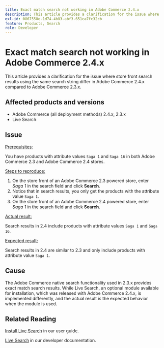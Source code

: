 ```yaml
---
title: Exact match search not working in Adobe Commerce 2.4.x
description: This article provides a clarification for the issue where store front search results using the same search string differ in Adobe Commerce 2.4.x compared to Adobe Commerce 2.3.x.
exl-id: 0867558e-1d74-4b83-abf3-651ca7fc32cb
feature: Products, Search
role: Developer
---
```

# Exact match search not working in Adobe Commerce 2.4.x

This article provides a clarification for the issue where store front search results using the same search string differ in Adobe Commerce 2.4.x compared to Adobe Commerce 2.3.x.

## Affected products and versions

- Adobe Commerce (all deployment methods) 2.4.x, 2.3.x
- Live Search

## Issue

<u>Prerequisites:</u>

You have products with attribute values `Saga 1` and `Saga 16` in both Adobe Commerce 2.3 and Adobe Commerce 2.4 stores.

<u>Steps to reproduce:</u>

1. On the store front of an Adobe Commerce 2.3 powered store, enter *Saga 1* in the search field and click **Search**.
1. Notice that in search results, you only get the products with the attribute value `Saga 1`.
1. On the store front of an Adobe Commerce 2.4 powered store, enter *Saga 1* in the search field and click **Search**.

<u>Actual result:</u>

Search results in 2.4 include products with attribute values `Saga 1` and `Saga 16`.

<u>Expected result:</u>

Search results in 2.4 are similar to 2.3 and only include products with attribute value `Saga 1`.

## Cause

The Adobe Commerce native search functionality used in 2.3.x provides exact match search results. While Live Search, an optional module available for installation, which was released with Adobe Commerce 2.4.x, is implemented differently, and the actual result is the expected behavior when the module is used.

## Related Reading

[Install Live Search](https://experienceleague.adobe.com/docs/commerce-merchant-services/live-search/onboard/install.html) in our user guide.

[Live Search](https://devdocs.magento.com/live-search/overview.html?itm_source=devdocs&itm_medium=search_page&itm_campaign=federated_search&itm_term=Live%20Search) in our developer documentation.
